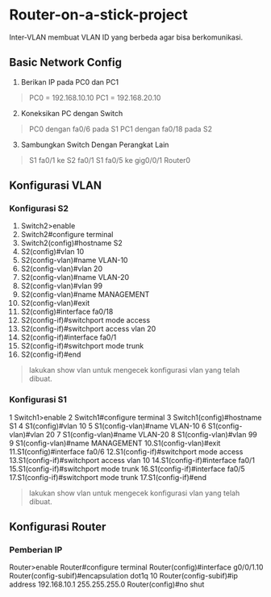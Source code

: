 # Router-on-a-stick-project

Inter-VLAN membuat VLAN ID yang berbeda agar bisa berkomunikasi.

## Basic Network Config

 1. Berikan IP pada PC0 dan PC1
 > PC0 = 192.168.10.10
 > PC1 = 192.168.20.10
 2. Koneksikan PC dengan Switch
 > PC0 dengan fa0/6 pada S1
 > PC1 dengan fa0/18 pada S2
 3. Sambungkan Switch Dengan Perangkat Lain
 > S1 fa0/1 ke S2 fa0/1
 > S1 fa0/5 ke gig0/0/1 Router0

## Konfigurasi VLAN

### Konfigurasi S2

1. Switch2>enable
2. Switch2#configure terminal
3. Switch2(config)#hostname S2
4. S2(config)#vlan 10
5. S2(config-vlan)#name VLAN-10
6. S2(config-vlan)#vlan 20
7. S2(config-vlan)#name VLAN-20
8. S2(config-vlan)#vlan 99
9. S2(config-vlan)#name MANAGEMENT
10. S2(config-vlan)#exit
11. S2(config)#interface fa0/18
12. S2(config-if)#switchport mode access
13. S2(config-if)#switchport access vlan 20
14. S2(config-if)#interface fa0/1
15. S2(config-if)#switchport mode trunk
16. S2(config-if)#end
> lakukan show vlan untuk mengecek konfigurasi vlan yang telah dibuat.

### Konfigurasi S1

1 Switch1>enable
2 Switch1#configure terminal
3 Switch1(config)#hostname S1
4 S1(config)#vlan 10
5 S1(config-vlan)#name VLAN-10
6 S1(config-vlan)#vlan 20
7 S1(config-vlan)#name VLAN-20
8 S1(config-vlan)#vlan 99
9 S1(config-vlan)#name MANAGEMENT
10.S1(config-vlan)#exit
11.S1(config)#interface fa0/6
12.S1(config-if)#switchport mode access
13.S1(config-if)#switchport access vlan 10
14.S1(config-if)#interface fa0/1
15.S1(config-if)#switchport mode trunk
16.S1(config-if)#interface fa0/5
17.S1(config-if)#switchport mode trunk
17.S1(config-if)#end
> lakukan show vlan untuk mengecek konfigurasi vlan yang telah dibuat.

## Konfigurasi Router

### Pemberian IP

Router>enable
Router#configure terminal
Router(config)#interface g0/0/1.10
Router(config-subif)#encapsulation dot1q 10
Router(config-subif)#ip address 192.168.10.1 255.255.255.0
Router(config)#no shut

